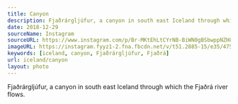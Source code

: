 ```yaml
---
title: Canyon
description: Fjaðrárgljúfur, a canyon in south east Iceland through which the Fjaðrá river flows.
date: 2018-12-29
sourceName: Instagram
sourceURL: https://www.instagram.com/p/Br-MKtEhLtCYrNB-BiWN0gBSbwppNZH8pNK05w0/
imageURL: https://instagram.fyyz1-2.fna.fbcdn.net/v/t51.2885-15/e35/47583282_339884100180587_4037829243285881075_n.jpg?_nc_ht=instagram.fyyz1-2.fna.fbcdn.net&_nc_cat=111&_nc_ohc=JMOOBzlOmnIAX-kXdTq&tp=1&oh=4a28f7a60183a8ef3cd7655356dbe912&oe=6011FBFA
keywords: [iceland, canyon, Fjaðrárgljúfur, Fjaðrá]
url: iceland/canyon
layout: photo
---
```


Fjaðrárgljúfur, a canyon in south east Iceland through which the Fjaðrá river flows.
